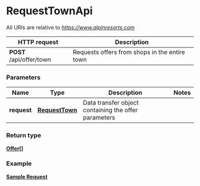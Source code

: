 # RequestTownApi

All URIs are relative to *https://www.alpinresorts.com*

HTTP request | Description
------------- | ------------- |
**POST** /api/offer/town | Requests offers from shops in the entire town

### Parameters

Name | Type | Description  | Notes
------------- | ------------- | ------------- | -------------
 **request** | [**RequestTown**](../Model/RequestTown.md)| Data transfer object containing the offer parameters |

### Return type

[**Offer[]**](../Model/Offer.md)

### Example

[**Sample Request**](../../demo-requests/request-town-api.http)

